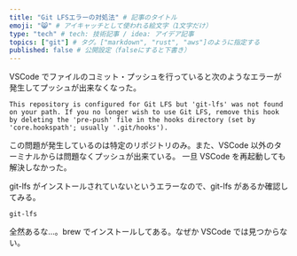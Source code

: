 ```yaml
---
title: "Git LFSエラーの対処法" # 記事のタイトル
emoji: "😸" # アイキャッチとして使われる絵文字（1文字だけ）
type: "tech" # tech: 技術記事 / idea: アイデア記事
topics: ["git"] # タグ。["markdown", "rust", "aws"]のように指定する
published: false # 公開設定（falseにすると下書き）
---
```


VSCode でファイルのコミット・プッシュを行っていると次のようなエラーが発生してプッシュが出来なくなった。

```
This repository is configured for Git LFS but 'git-lfs' was not found on your path. If you no longer wish to use Git LFS, remove this hook by deleting the 'pre-push' file in the hooks directory (set by 'core.hookspath'; usually '.git/hooks').
```

この問題が発生しているのは特定のリポジトリのみ。また、VSCode 以外のターミナルからは問題なくプッシュが出来ている。
一旦 VSCode を再起動しても解決しなかった。

git-lfs がインストールされていないというエラーなので、git-lfs があるか確認してみる。

```
git-lfs
```

全然あるな...。brew でインストールしてある。なぜか VSCode では見つからない。
